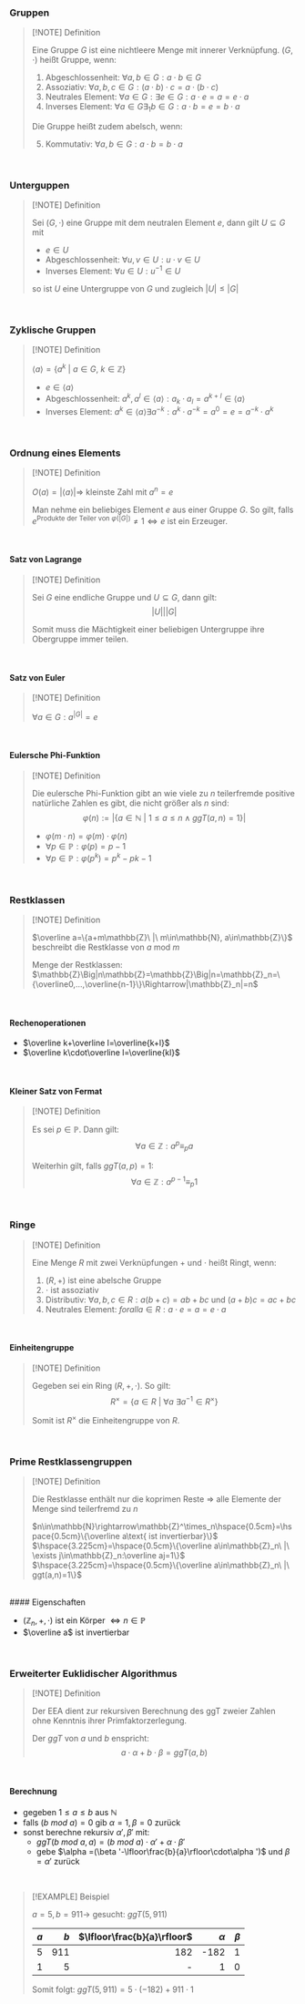 ### Gruppen

>[!NOTE] Definition
>
>Eine Gruppe $G$ ist eine nichtleere Menge mit innerer Verknüpfung.
>$(G,\cdot)$ heißt Gruppe, wenn:
>
>1. Abgeschlossenheit: $\forall a,b\in G: a\cdot b\in G$
>2. Assoziativ: $\forall a,b,c\in G: (a\cdot b)\cdot c = a\cdot (b\cdot c)$
>3. Neutrales Element: $\forall a\in G:\exists e\in G: a\cdot e= a = e\cdot a$
>4. Inverses Element: $\forall a\in G\exists_1 b\in G: a\cdot b = e = b\cdot a$
>   
>Die Gruppe heißt zudem abelsch, wenn:
>
>5. Kommutativ: $\forall a,b\in G: a\cdot b = b\cdot a$

<br>

### Unterguppen

>[!NOTE] Definition
>
>Sei $(G,\cdot )$ eine Gruppe mit dem neutralen Element $e$, dann gilt $U\subseteq G$ mit
>
>- $e\in U$
>- Abgeschlossenheit: $\forall u,v\in U: u\cdot v\in U$
>- Inverses Element: $\forall u\in U: u^{-1}\in U$
>
>so ist $U$ eine Untergruppe von $G$ und zugleich $|U|\le |G|$

<br>

### Zyklische Gruppen

>[!NOTE] Definition
>
>$\langle a\rangle =\{a^k\ |\ a\in G,\ k\in\mathbb{Z}\}$
>
>- $e\in\langle a\rangle$
>- Abgeschlossenheit: $a^k,a^l\in\langle a\rangle:a_k\cdot a_l=a^{k+l}\in\langle a\rangle$
>- Inverses Element: $a^k\in\langle a\rangle\exists a^{-k}:a^k\cdot a^{-k}=a^0=e=a^{-k}\cdot a^k$

<br>

### Ordnung eines Elements

>[!NOTE] Definition
>
>$O(a)=|\langle a\rangle|\Rightarrow$ kleinste Zahl mit $a^n=e$
>
>Man nehme ein beliebiges Element $e$ aus einer Gruppe $G$. So gilt, falls $e^{\text{Produkte der Teiler von }\varphi (|G|)}\not = 1\Leftrightarrow e$ ist ein Erzeuger.

<br>

#### Satz von Lagrange

>[!NOTE] Definition
>
>Sei $G$ eine endliche Gruppe und $U\subseteq G$, dann gilt:
>$$|U|\Big||G|$$
>
>Somit muss die Mächtigkeit einer beliebigen Untergruppe ihre Obergruppe immer teilen.

<br>

#### Satz von Euler

>[!NOTE] Definition
>
>$\forall a\in G: a^{|G|}=e$

<br>

#### Eulersche Phi-Funktion

>[!NOTE] Definition
>
>Die eulersche Phi-Funktion gibt an wie viele zu $n$ teilerfremde positive natürliche Zahlen es gibt, die nicht größer als $n$ sind:
>$$\varphi (n):=|\{a\in\mathbb{N}\ |\ 1\le a\le n\wedge ggT(a,n)=1\}|$$
>
>- $\varphi (m\cdot n)=\varphi (m)\cdot\varphi (n)$
>- $\forall p\in\mathbb{P}:\varphi (p)=p-1$
>- $\forall p\in\mathbb{P}:\varphi (p^k)=p^k-p{k-1}$

<br>

### Restklassen

>[!NOTE] Definition
>
>$\overline a=\{a+m\mathbb{Z}\ |\ m\in\mathbb{N}, a\in\mathbb{Z}\}$ beschreibt die Restklasse von $a\text{ mod } m$
>
>Menge der Restklassen: $\mathbb{Z}\Big|n\mathbb{Z}=\mathbb{Z}\Big|n=\mathbb{Z}_n=\{\overline0,...,\overline{n-1}\}\Rightarrow|\mathbb{Z}_n|=n$

<br>

#### Rechenoperationen

- $\overline k+\overline l=\overline{k+l}$
- $\overline k\cdot\overline l=\overline{kl}$

<br>

#### Kleiner Satz von Fermat

>[!NOTE] Definition
>
>Es sei $p\in\mathbb{P}$. Dann gilt:
>$$\forall a\in\mathbb{Z}:a^p\equiv_pa$$
>
>Weiterhin gilt, falls $ggT(a,p)=1$:
>$$\forall a\in\mathbb{Z}:a^{p-1}\equiv_p1$$

<br>

### Ringe

>[!NOTE] Definition
>
>Eine Menge $R$ mit zwei Verknüpfungen $+$ und $\cdot$ heißt Ringt, wenn:
>
>1. $(R,+)$ ist eine abelsche Gruppe
>2. $\cdot$ ist assoziativ
>3. Distributiv: $\forall a,b,c\in R: a(b+c)=ab+bc$ und $(a+b)c=ac+bc$
>4. Neutrales Element: $forall a\in R: a\cdot e=a=e\cdot a$

<br>

#### Einheitengruppe

>[!NOTE] Definition
>
>Gegeben sei ein Ring $(R,+,\cdot)$. So gilt:
>$$R^\times=\{a\in R\ |\ \forall a\ \exists a^{-1}\in R^\times\}$$
>
>Somit ist $R^\times$ die Einheitengruppe von $R$.

<br>

### Prime Restklassengruppen

>[!NOTE] Definition
>
>Die Restklasse enthält nur die koprimen Reste $\Rightarrow$ alle Elemente der Menge sind teilerfremd zu $n$
>
>$n\in\mathbb{N}\rightarrow\mathbb{Z}^\times_n\hspace{0.5cm}=\hspace{0.5cm}\{\overline a\text{ ist invertierbar}\}$
>$\hspace{3.225cm}=\hspace{0.5cm}\{\overline a\in\mathbb{Z}_n\ |\ \exists j\in\mathbb{Z}_n:\overline aj=1\}$
>$\hspace{3.225cm}=\hspace{0.5cm}\{\overline a\in\mathbb{Z}_n\ |\ ggt(a,n)=1\}$
>

<br>
#### Eigenschaften

- $(\mathbb{Z}_n,+,\cdot)$ ist ein Körper $\Leftrightarrow n\in\mathbb{P}$
- $\overline a$ ist invertierbar

<br>

### Erweiterter Euklidischer Algorithmus

>[!NOTE] Definition
>
>Der EEA dient zur rekursiven Berechnung des ggT zweier Zahlen ohne Kenntnis ihrer Primfaktorzerlegung.
>
>Der $ggT$ von $a$ und $b$ enspricht:
>$$a\cdot\alpha + b\cdot\beta = ggT(a,b)$$

<br>

#### Berechnung

- gegeben $1\le a\le b$ aus $\mathbb{N}$
- falls $(b\ mod\ a)=0$ gib $\alpha =1,\beta =0$ zurück
- sonst berechne rekursiv $\alpha ',\beta '$ mit:
	- $ggT(b\ mod\ a, a)=(b\ mod\ a)\cdot\alpha '+\alpha\cdot\beta '$
	- gebe $\alpha =(\beta '-\lfloor\frac{b}{a}\rfloor\cdot\alpha ')$ und $\beta =\alpha '$ zurück

<br>

>[!EXAMPLE] Beispiel
>
>$a=5, b=911\rightarrow$ gesucht: $ggT(5,911)$
>
>| $a$ | $b$ | $\lfloor\frac{b}{a}\rfloor$ | $\alpha$ | $\beta$ |
>|---:|---:|---:|---:|---:|
>| 5 | 911 | 182 | -182 | 1 |
>| 1 | 5 | - | 1 | 0 |
>
>Somit folgt: $ggT(5,911)=5\cdot (-182)+911\cdot 1$
